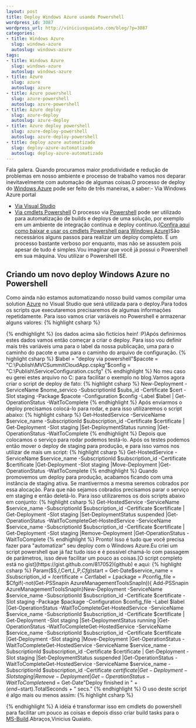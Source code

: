 ```yaml
--- 
layout: post
title: Deploy Windows Azure usando Powershell
wordpress_id: 3087
wordpress_url: http://viniciusquaiato.com/blog/?p=3087
categories: 
- title: Windows Azure
  slug: windows-azure
  autoslug: windows-azure
tags: 
- title: Windows Azure
  slug: windows-azure
  autoslug: windows-azure
- title: Azure
  slug: azure
  autoslug: azure
- title: Azure powershell
  slug: azure-powershell
  autoslug: azure-powershell
- title: Azure deploy
  slug: azure-deploy
  autoslug: azure-deploy
- title: Azure deploy powershell
  slug: azure-deploy-powershell
  autoslug: azure-deploy-powershell
- title: deploy azure automatizado
  slug: deploy-azure-automatizado
  autoslug: deploy-azure-automatizado
---
```

Fala galera. Quando procuramos maior produtividade e redução de problemas em nosso ambiente e processo de trabalho vamos nos deparar inevitavelmente com automação de algumas coisas.O processo de deploy do [Windows Azure](http://viniciusquaiato.com/blog/category/windows-azure/) pode ser feito de três maneiras, a saber:- Via Windows Azure portal
- [Via Visual Studio](http://viniciusquaiato.com/blog/deploy-no-windows-azure-usando-visual-studio/)
- [Via cmdlets Powershell](http://viniciusquaiato.com/blog/deploy-windows-azure-usando-powershell/)
O processo via [Powershell](http://pt-br.wordpress.com/tag/powershell/) pode ser utilizado para automatização de builds e deploys de uma solução, por exemplo em um ambiente de integração contínua e deploy contínuo.([Confira aqui como baixar e usar os cmdlets Powershell para Windows Azure](http://viniciusquaiato.com/blog/windows-azure-service-management-cmdlets/))São necessários alguns passos para realizar um deploy completo. É um processo bastante verboso por enquanto, mas não se assustem pois apesar de tudo é simples.Vou imaginar que você já possui o Powershell em sua máquina. Vou utilizar o Powershell ISE.

## Criando um novo deploy Windows Azure no Powershell
Como ainda não estamos automatizando nosso build vamos compilar uma solution [Azure](http://azure.com) no Visual Studio que será utilizada para o deploy.Para todos os scripts que executaremos precisaremos de algumas informações repetidamente. Para isso vamos criar variáveis no Powershell e armazenar alguns valores:
{% highlight csharp %}

{% endhighlight %}
(os dados acima são fictícios hein! :P)Após definirmos estes dados vamos então começar a criar o deploy. Para isso vou definir mais três variáveis uma para o label da nossa publicação, uma para o caminho do pacote e uma para o caminho do arquivo de configuração.
{% highlight csharp %}
$label = "deploy via powershell"$pacote = "C:\Publish\MVCSummitCloudApp.cspkg"$config = "C:\Publish\ServiceConfiguration.cscfg"
{% endhighlight %}
No meu caso eu gerei estes arquivo no C: para facilitar o exemplo no blog.Vamos agora criar o script de deploy de fato:
{% highlight csharp %}
New-Deployment -ServiceName $nome_servico -SubscriptionId $subs_id -Certificate $cert -Slot staging -Package $pacote -Configuration $config -Label $label | Get-OperationStatus -WaitToComplete
{% endhighlight %}
Após enviarmos o deploy precisamos colocá-lo para rodar, e para isso utilizaremos o script abaixo:
{% highlight csharp %}
Get-HostedService -ServiceName $service_name -SubscriptionId $subscription_id -Certificate $certificate | Get-Deployment -Slot staging |Set-DeploymentStatus running |Get-OperationStatus -WaitToComplete
{% endhighlight %}
Depois que colocamos o serviço para rodar podemos testá-lo. Após os testes podemos então mover o deploy de staging para produção, e para isso vamos nos utilizar de mais um script:
{% highlight csharp %}
Get-HostedService -ServiceName $service_name -SubscriptionId $subscription_id -Certificate $certificate |Get-Deployment -Slot staging |Move-Deployment |Get-OperationStatus -WaitToComplete
{% endhighlight %}
Quando promovemos um deploy para produção, acabamos ficando com uma instância de staging ativa. Se mantivermos a mesma seremos cobrados por essa alocação. Para que não sejamos cobrados precisamos parar o serviço em staging e então deletá-lo. Para isso utilizaremos os dois scripts abaixo em conjunto:
{% highlight csharp %}
Get-HostedService -ServiceName $service_name -SubscriptionId $subscription_id -Certificate $certificate | Get-Deployment -Slot staging |Set-DeploymentStatus suspended |Get-OperationStatus -WaitToCompleteGet-HostedService -ServiceName $service_name -SubscriptionId $subscription_id -Certificate $certificate | Get-Deployment -Slot staging |Remove-Deployment |Get-OperationStatus -WaitToComplete
{% endhighlight %}
Pronto! Isso é tudo que você precisa fazer para "automatizar" seu deploy com o Windows Azure.Eu criei um script powershell que já faz tudo isso e é possível chamá-lo com passagem de parâmetros, isso deve facilitar um pouco as coisas.[O script completo está no gist](https://gist.github.com/817052)(github) e aqui:
{% highlight csharp %}
Param($S,$I,$Cert,$L,$P,$Cfg)$start = Get-Date$service_name = $S$subscription_id = $I$certificate = $Cert$label = $L$package = $P$config_file = $Cfgif(-not(Get-PSSnapin AzureManagementToolsSnapIn)){    Add-PSSnapin AzureManagementToolsSnapIn}New-Deployment -ServiceName $service_name -SubscriptionId $subscription_id -Certificate $certificate -Slot staging -Package $package -Configuration $config_file -Label $label |Get-OperationStatus -WaitToCompleteGet-HostedService -ServiceName $service_name -SubscriptionId $subscription_id -Certificate $certificate | Get-Deployment -Slot staging |Set-DeploymentStatus running |Get-OperationStatus -WaitToCompleteGet-HostedService -ServiceName $service_name -SubscriptionId $subscription_id -Certificate $certificate |Get-Deployment -Slot staging |Move-Deployment |Get-OperationStatus -WaitToCompleteGet-HostedService -ServiceName $service_name -SubscriptionId $subscription_id -Certificate $certificate | Get-Deployment -Slot staging |Set-DeploymentStatus suspended |Get-OperationStatus -WaitToCompleteGet-HostedService -ServiceName $service_name -SubscriptionId $subscription_id -Certificate $certificate | Get-Deployment -Slot staging |Remove-Deployment |Get-OperationStatus -WaitToComplete$end = Get-Date"Deploy finished in " + ($end-$start).TotalSeconds + " secs."
{% endhighlight %}
O uso deste script é algo mais ou menos assim:
{% highlight csharp %}

{% endhighlight %}
A idéia é transformar isso em cmdlets do powershell para facilitar um pouco as coisas e depois disso criar build tasks para o [MS-Build](http://viniciusquaiato.com/blog/msbuild-nuget/).Abraços,Vinicius Quaiato.
